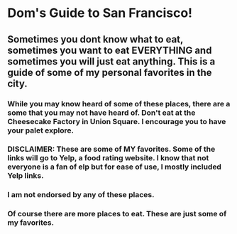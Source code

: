 # Dom's Guide to San Francisco! 

## Sometimes you dont know what to eat, sometimes you want to eat EVERYTHING and sometimes you will just eat anything. This is a guide of some of my personal favorites in the city. 
### While you may know heard of some of these places, there are a some that you may not have heard of. Don't eat at the Cheesecake Factory in Union Square. I encourage you to have your palet explore. 

### DISCLAIMER: These are some of MY favorites. Some of the links will go to Yelp, a food rating website. I know that not everyone is a fan of elp but for ease of use, I mostly included Yelp links. 

### I am not endorsed by any of these places.

### Of course there are more places to eat. These are just some of my favorites. 
